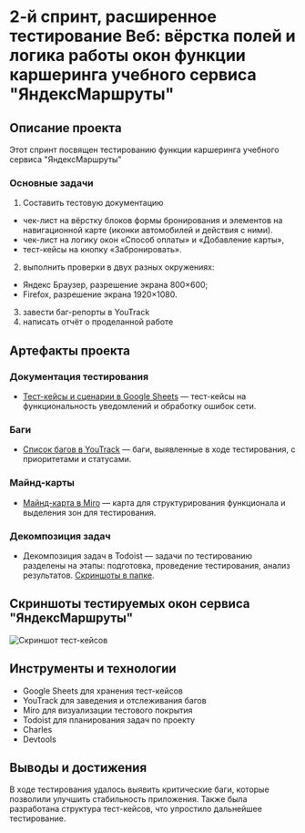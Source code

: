 # 2-й спринт, расширенное тестирование Веб: вёрстка полей и логика работы окон функции каршеринга учебного сервиса "ЯндексМаршруты"

## Описание проекта
Этот спринт посвящен тестированию функции каршеринга учебного сервиса "ЯндексМаршруты"

### Основные задачи
1. Составить тестовую документацию
- чек-лист на вёрстку блоков формы бронирования и элементов на навигационной карте (иконки автомобилей и действия с ними).
- чек-лист на логику окон «Способ оплаты» и «Добавление карты»,
- тест-кейсы на кнопку «Забронировать».
2. выполнить проверки в двух разных окружениях: 
- Яндекс Браузер, разрешение экрана 800×600;
- Firefox, разрешение экрана 1920×1080.
3. завести баг-репорты в YouTrack
4. написать отчёт о проделанной работе

## Артефакты проекта

### Документация тестирования
- [Тест-кейсы и сценарии в Google Sheets](https://docs.google.com/...) — тест-кейсы на функциональность уведомлений и обработку ошибок сети.

### Баги
- [Список багов в YouTrack](https://youtrack.com/...) — баги, выявленные в ходе тестирования, с приоритетами и статусами.

### Майнд-карты
- [Майнд-карта в Miro](https://miro.com/...) — карта для структурирования функционала и выделения зон для тестирования.

### Декомпозиция задач
- Декомпозиция задач в Todoist — задачи по тестированию разделены на этапы: подготовка, проведение тестирования, анализ результатов. [Скриншоты в папке](./images/todoist_decomposition).

## Скриншоты тестируемых окон сервиса "ЯндексМаршруты"
![Скриншот тест-кейсов](images/screenshot.png)

## Инструменты и технологии
- Google Sheets для хранения тест-кейсов
- YouTrack для заведения и отслеживания багов
- Miro для визуализации тестового покрытия
- Todoist для планирования задач по проекту
- Charles
- Devtools

## Выводы и достижения
В ходе тестирования удалось выявить критические баги, которые позволили улучшить стабильность приложения. Также была разработана структура тест-кейсов, что упростило дальнейшее тестирование.

